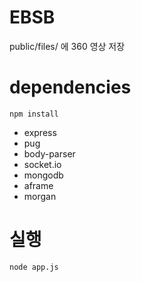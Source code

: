 # EBSB

public/files/ 에 360 영상 저장 

# dependencies
<code>npm install</code>
- express
- pug
- body-parser
- socket.io
- mongodb
- aframe
- morgan


# 실행
<code>node app.js</code>
